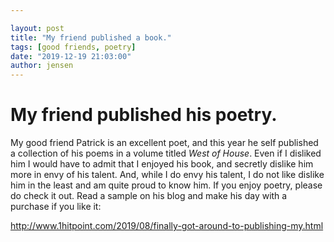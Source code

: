 ```yaml
---

layout: post
title: "My friend published a book."
tags: [good friends, poetry]
date: "2019-12-19 21:03:00"
author: jensen
---
```


# My friend published his poetry.

My good friend Patrick is an excellent poet, and this year he self published a collection of his poems in a volume titled _West of House_. Even if I disliked him I would have to admit that I enjoyed his book, and secretly dislike him more in envy of his talent. And, while I do envy his talent, I do not like dislike him in the least and am quite proud to know him. If you enjoy poetry, please do check it out. Read a sample on his blog and make his day with a purchase if you like it: 

http://www.1hitpoint.com/2019/08/finally-got-around-to-publishing-my.html